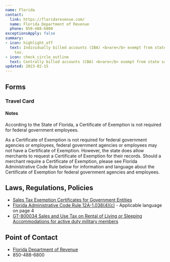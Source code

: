 ```yaml
---
name: Florida
contact:
  link: https://floridarevenue.com/
  name: Florida Department of Revenue
  phone: 850-488-6800
exceptionsApply: false
summary:
- icon: highlight_off
  text: Individually billed accounts (IBA) <b>are</b> exempt from state sales
    tax.
- icon: check_circle_outline
  text: Centrally billed accounts (CBA) <b>are</b> exempt from state sales tax.
updated: 2023-02-15
---
```


## Forms

### Travel Card

#### Notes

According to the State of Florida, a Certificate of Exemption is not required for federal government employees.

As a Certificate of Exemption is not required for federal government agencies or employees, federal government agencies or employees may not have a Certificate of Exemption.  However, the state does allow merchants to request a Certificate of Exemption for their records.  Should a merchant require a Certificate of Exemption, please see Florida Administrative Code Rule below for information and language about the Certificate of Exemption for federal government agencies and employees.

## Laws, Regulations, Policies

* [Sales Tax Exemption Certificates for Government Entities](https://floridarevenue.com/taxes/businesses/Pages/sales_cex.aspx)
* [Florida Administrative Code Rule 12A-1.038(4)(c)](https://www.flrules.org/gateway/ruleNo.asp?id=12A-1.038) - Applicable language on page 4
* [GT-800034 Sales and Use Tax on Rental of Living or Sleeping Accommodations for active duty military members](https://floridarevenue.com/Forms_library/current/gt800034.pdf)

## Point of Contact
- [Florida Department of Revenue](https://floridarevenue.com/)
- 850-488-6800